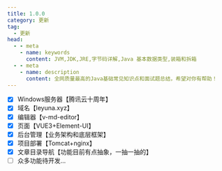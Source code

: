 ```yaml
---
title: 1.0.0
category: 更新
tag:
  - 更新
head:
  - - meta
    - name: keywords
      content: JVM,JDK,JRE,字节码详解,Java 基本数据类型,装箱和拆箱
  - - meta
    - name: description
      content: 全网质量最高的Java基础常见知识点和面试题总结，希望对你有帮助！
---
```

- [x] Windows服务器【腾讯云十周年】
- [x] 域名【leyuna.xyz】
- [x] 编辑器【v-md-editor】
- [x] 页面【VUE3+Element-UI】
- [x] 后台管理【业务架构和底层框架】
- [x] 项目部署【Tomcat+nginx】
- [x] 文章目录导航【功能目前有点抽象，一抽一抽的】
- [ ] 众多功能待开发...
